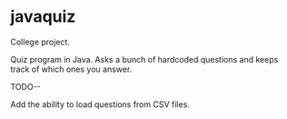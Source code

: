 # javaquiz

College project. 

Quiz program in Java. Asks a bunch of hardcoded questions and keeps track of which ones you answer. 

TODO--

Add the ability to load questions from CSV files. 
